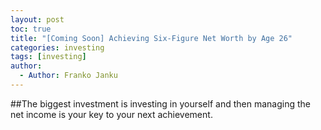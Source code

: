 ```yaml
---
layout: post
toc: true
title: "[Coming Soon] Achieving Six-Figure Net Worth by Age 26"
categories: investing
tags: [investing] 
author:
  - Author: Franko Janku
---
```


##The biggest investment is investing in yourself and then managing the net income is your key to your next achievement.


